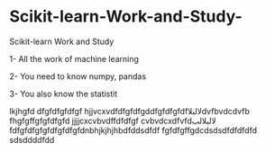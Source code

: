 # Scikit-learn-Work-and-Study-
Scikit-learn Work and Study 

1- All the work of machine learning

2- You need to know numpy, pandas

3- You also know the statistit      

lkjhgfd
dfgfdfgfdfgf
hjjvcxvdfdfgfdfgddfgfdfgfdfلالبلاdvfbvdcdvfb
    fhgfgffgfgfdfgfd
jjjjcxcvbvdffdfdfgf
cvbvdcxdfvfdلالبلالب
fdfgfdfgfgfdfgfdfgfdnbhjkjhjhbdfddsdfdf
fgfdfgffgdcdsdsdfdfdfdfd
sdsddddfdd
